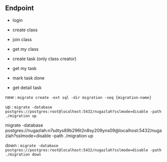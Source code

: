 ## Endpoint

- login

- create class
- join class
- get my class

- create task (only class creator)
- get my task
- mark task done
- get detail task

new : ```migrate create -ext sql -dir migration -seq {migration-name}```

up : ```migrate -database postgres://postgres:root@localhost:5432/nugazlah?sslmode=disable -path ./migration up```

migrate -database postgres://nugazlah:n7sdtys89b296t2n8sy209yns09@localhost:5432/nugazlah?sslmode=disable -path ./migration up

down : ```migrate -database postgres://postgres:root@localhost:5432/nugazlah?sslmode=disable -path ./migration down```